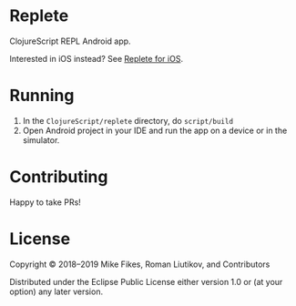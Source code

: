 # Replete

ClojureScript REPL Android app.

Interested in iOS instead? See [Replete for iOS](https://github.com/replete-repl/replete-ios).

# Running

1. In the `ClojureScript/replete` directory, do `script/build`
1. Open Android project in your IDE and run the app on a device or in the simulator.

# Contributing

Happy to take PRs!

# License

Copyright © 2018–2019 Mike Fikes, Roman Liutikov, and Contributors

Distributed under the Eclipse Public License either version 1.0 or (at your option) any later version.

